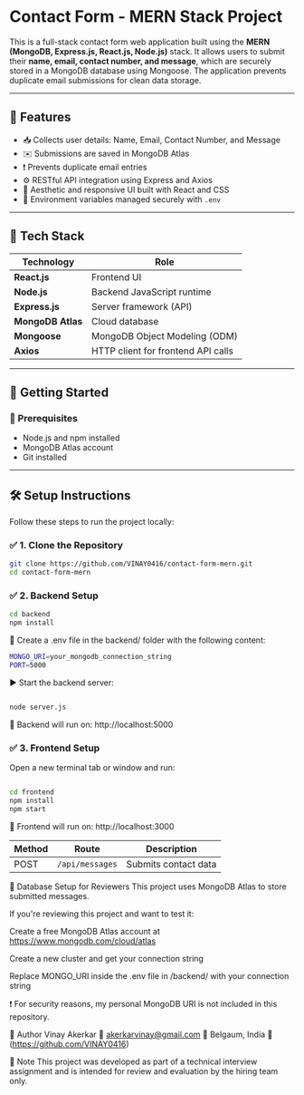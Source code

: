 # Contact Form - MERN Stack Project

This is a full-stack contact form web application built using the **MERN (MongoDB, Express.js, React.js, Node.js)** stack. It allows users to submit their **name, email, contact number, and message**, which are securely stored in a MongoDB database using Mongoose. The application prevents duplicate email submissions for clean data storage.

---

## 📌 Features

- 📥 Collects user details: Name, Email, Contact Number, and Message
- ✉️ Submissions are saved in MongoDB Atlas
- ❗ Prevents duplicate email entries
- ⚙️ RESTful API integration using Express and Axios
- 🎨 Aesthetic and responsive UI built with React and CSS
- 🔐 Environment variables managed securely with `.env`

---

## 📁 Tech Stack

| Technology        | Role                               |
| ----------------- | ---------------------------------- |
| **React.js**      | Frontend UI                        |
| **Node.js**       | Backend JavaScript runtime         |
| **Express.js**    | Server framework (API)             |
| **MongoDB Atlas** | Cloud database                     |
| **Mongoose**      | MongoDB Object Modeling (ODM)      |
| **Axios**         | HTTP client for frontend API calls |

---

## 🚀 Getting Started

### 🔧 Prerequisites

- Node.js and npm installed
- MongoDB Atlas account
- Git installed

---

## 🛠️ Setup Instructions

Follow these steps to run the project locally:

### ✅ 1. Clone the Repository

```bash
git clone https://github.com/VINAY0416/contact-form-mern.git
cd contact-form-mern
```

### ✅ 2. Backend Setup

```bash
cd backend
npm install
```

🔐 Create a .env file in the backend/ folder with the following content:

```bash
MONGO_URI=your_mongodb_connection_string
PORT=5000
```

▶️ Start the backend server:

```bash

node server.js
```

📍 Backend will run on: http://localhost:5000

### ✅ 3. Frontend Setup

Open a new terminal tab or window and run:

```bash

cd frontend
npm install
npm start
```

📍 Frontend will run on: http://localhost:3000

| Method | Route           | Description          |
| ------ | --------------- | -------------------- |
| POST   | `/api/messages` | Submits contact data |

🧠 Database Setup for Reviewers
This project uses MongoDB Atlas to store submitted messages.

If you're reviewing this project and want to test it:

Create a free MongoDB Atlas account at https://www.mongodb.com/cloud/atlas

Create a new cluster and get your connection string

Replace MONGO_URI inside the .env file in /backend/ with your connection string

❗ For security reasons, my personal MongoDB URI is not included in this repository.

👤 Author
Vinay Akerkar
📧 akerkarvinay@gmail.com
📍 Belgaum, India
🔗 (https://github.com/VINAY0416)

📝 Note
This project was developed as part of a technical interview assignment and is intended for review and evaluation by the hiring team only.
